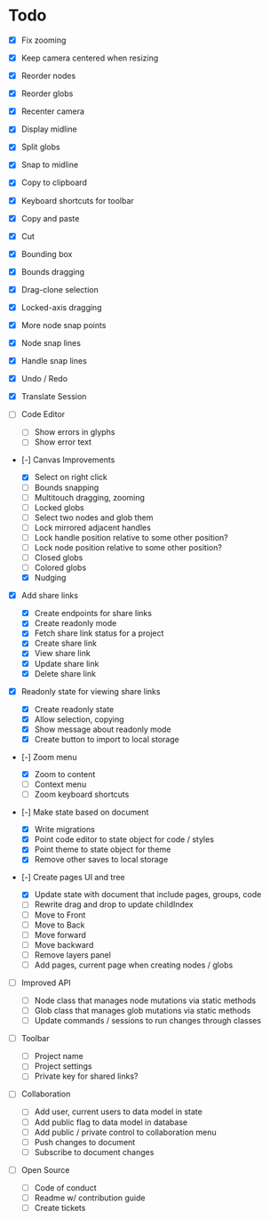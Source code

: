 # Todo

- [x] Fix zooming
- [x] Keep camera centered when resizing
- [x] Reorder nodes
- [x] Reorder globs
- [x] Recenter camera
- [x] Display midline
- [x] Split globs
- [x] Snap to midline
- [x] Copy to clipboard
- [x] Keyboard shortcuts for toolbar
- [x] Copy and paste
- [x] Cut
- [x] Bounding box
- [x] Bounds dragging
- [x] Drag-clone selection
- [x] Locked-axis dragging
- [x] More node snap points
- [x] Node snap lines
- [x] Handle snap lines
- [x] Undo / Redo
- [x] Translate Session

- [ ] Code Editor

  - [ ] Show errors in glyphs
  - [ ] Show error text

- [-] Canvas Improvements

  - [x] Select on right click
  - [ ] Bounds snapping
  - [ ] Multitouch dragging, zooming
  - [ ] Locked globs
  - [ ] Select two nodes and glob them
  - [ ] Lock mirrored adjacent handles
  - [ ] Lock handle position relative to some other position?
  - [ ] Lock node position relative to some other position?
  - [ ] Closed globs
  - [ ] Colored globs
  - [x] Nudging

- [x] Add share links

  - [x] Create endpoints for share links
  - [x] Create readonly mode
  - [x] Fetch share link status for a project
  - [x] Create share link
  - [x] View share link
  - [x] Update share link
  - [x] Delete share link

- [x] Readonly state for viewing share links

  - [x] Create readonly state
  - [x] Allow selection, copying
  - [x] Show message about readonly mode
  - [x] Create button to import to local storage

- [-] Zoom menu

  - [x] Zoom to content
  - [ ] Context menu
  - [ ] Zoom keyboard shortcuts

- [-] Make state based on document

  - [x] Write migrations
  - [x] Point code editor to state object for code / styles
  - [x] Point theme to state object for theme
  - [x] Remove other saves to local storage

- [-] Create pages UI and tree

  - [x] Update state with document that include pages, groups, code
  - [ ] Rewrite drag and drop to update childIndex
  - [ ] Move to Front
  - [ ] Move to Back
  - [ ] Move forward
  - [ ] Move backward
  - [ ] Remove layers panel
  - [ ] Add pages, current page when creating nodes / globs

- [ ] Improved API

  - [ ] Node class that manages node mutations via static methods
  - [ ] Glob class that manages glob mutations via static methods
  - [ ] Update commands / sessions to run changes through classes

- [ ] Toolbar

  - [ ] Project name
  - [ ] Project settings
  - [ ] Private key for shared links?

- [ ] Collaboration

  - [ ] Add user, current users to data model in state
  - [ ] Add public flag to data model in database
  - [ ] Add public / private control to collaboration menu
  - [ ] Push changes to document
  - [ ] Subscribe to document changes

- [ ] Open Source

  - [ ] Code of conduct
  - [ ] Readme w/ contribution guide
  - [ ] Create tickets
